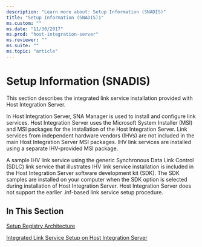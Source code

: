 ```yaml
---
description: "Learn more about: Setup Information (SNADIS)"
title: "Setup Information (SNADIS)1"
ms.custom: ""
ms.date: "11/30/2017"
ms.prod: "host-integration-server"
ms.reviewer: ""
ms.suite: ""
ms.topic: "article"
---
```

# Setup Information (SNADIS)
This section describes the integrated link service installation provided with Host Integration Server.  
  
 In Host Integration Server, SNA Manager is used to install and configure link services. Host Integration Server uses the Microsoft System Installer (MSI) and MSI packages for the installation of the Host Integration Server. Link services from independent hardware vendors (IHVs) are not included in the main Host Integration Server MSI packages. IHV link services are installed using a separate IHV-provided MSI package.  
  
 A sample IHV link service using the generic Synchronous Data Link Control (SDLC) link service that illustrates IHV link service installation is included in the Host Integration Server software development kit (SDK). The SDK samples are installed on your computer when the SDK option is selected during installation of Host Integration Server. Host Integration Server does not support the earlier .inf-based link service setup procedure.  
  
## In This Section  
 [Setup Registry Architecture](../core/setup-registry-architecture2.md)  
  
 [Integrated Link Service Setup on Host Integration Server](../core/integrated-link-service-setup-on-host-integration-server2.md)

